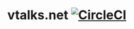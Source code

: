 # vtalks.net [![CircleCI](https://circleci.com/gh/vtalks/vtalks.net.svg?style=svg)](https://circleci.com/gh/vtalks/vtalks.net)